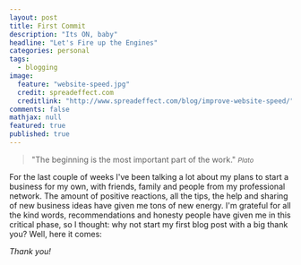 ```yaml
---
layout: post
title: First Commit
description: "Its ON, baby"
headline: "Let's Fire up the Engines"
categories: personal
tags: 
  - blogging
image: 
  feature: "website-speed.jpg"
  credit: spreadeffect.com
  creditlink: "http://www.spreadeffect.com/blog/improve-website-speed/"
comments: false
mathjax: null
featured: true
published: true
---
```


>&quot;The beginning is the most important part of the work.&quot;
><small><cite title="Plato">Plato</cite></small>

For the last couple of weeks I've been talking a lot about my plans to start a business for my own, with friends, family and people from my professional network.
The amount of positive reactions, all the tips, the help and sharing of new business ideas have given me tons of new energy.
I'm grateful for all the kind words, recommendations and honesty people have given me in this critical phase, so I thought:
why not start my first blog post with a big thank you? Well, here it comes:

<cite title="Robbert van den Bogerd">Thank you!</cite>
